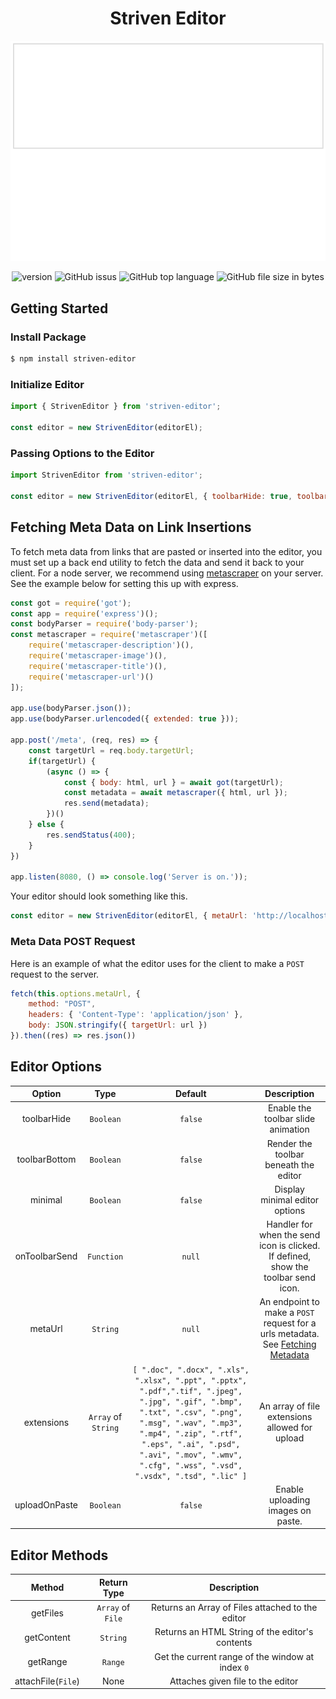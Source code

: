 <h1 align="center">Striven Editor</h1>

<p align="center">
    <img src="./striven-editor.gif" alt="stirven-editor" />
</p>

<p align="center">
<img src="https://img.shields.io/npm/v/@striven-erp/striven-editor" alt="version">
<img src="https://img.shields.io/github/issues/striven-erp/striven-editor" alt="GitHub issus">
<img src="https://img.shields.io/github/languages/top/striven-erp/striven-editor" alt="GitHub top language">
<img src="https://img.shields.io/github/size/striven-erp/striven-editor/dist/striveneditor.js" alt="GitHub file size in bytes">
</p>

## Getting Started

### Install Package

```sh
$ npm install striven-editor
```

### Initialize Editor

```js
import { StrivenEditor } from 'striven-editor';

const editor = new StrivenEditor(editorEl);
```

### Passing Options to the Editor

```js
import StrivenEditor from 'striven-editor';

const editor = new StrivenEditor(editorEl, { toolbarHide: true, toolbarBottom: true });
```

## Fetching Meta Data on Link Insertions

To fetch meta data from links that are pasted or inserted into the editor, you must set up a back end utility to fetch the data and send it back to your client. For a node server, we recommend using [metascraper](https://metascraper.js.org/#/) on your server. See the example below for setting this up with express.

```js
const got = require('got');
const app = require('express')();
const bodyParser = require('body-parser');
const metascraper = require('metascraper')([
    require('metascraper-description')(),
    require('metascraper-image')(),
    require('metascraper-title')(),
    require('metascraper-url')()
]);

app.use(bodyParser.json());
app.use(bodyParser.urlencoded({ extended: true }));

app.post('/meta', (req, res) => {
    const targetUrl = req.body.targetUrl;
    if(targetUrl) {
        (async () => {
            const { body: html, url } = await got(targetUrl);
            const metadata = await metascraper({ html, url });
            res.send(metadata);
        })()
    } else {
        res.sendStatus(400);
    }
})

app.listen(8080, () => console.log('Server is on.'));
```

Your editor should look something like this.

```js
const editor = new StrivenEditor(editorEl, { metaUrl: 'http://localhost:8080/meta' });
```

### Meta Data POST Request

Here is an example of what the editor uses for the client to make a ```POST``` request to the server.

```js
fetch(this.options.metaUrl, {
    method: "POST",
    headers: { 'Content-Type': 'application/json' },
    body: JSON.stringify({ targetUrl: url })
}).then((res) => res.json())
```

## Editor Options

|Option|Type|Default|Description|
|:-:|:-:|:-:|:-:|
|toolbarHide|```Boolean```|```false```|Enable the toolbar slide animation|
|toolbarBottom|```Boolean```|```false```|Render the toolbar beneath the editor|
|minimal|```Boolean```|```false```|Display minimal editor options|
|onToolbarSend|```Function```|```null```|Handler for when the send icon is clicked. If defined, show the toolbar send icon.|
|metaUrl|```String```|```null```|An endpoint to make a ```POST``` request for a urls metadata. <br /> See [Fetching Metadata](#meta-data-post-request)|
|extensions|```Array``` of ```String```|```[ ".doc", ".docx", ".xls", ".xlsx", ".ppt", ".pptx", ".pdf",".tif", ".jpeg", ".jpg", ".gif", ".bmp", ".txt", ".csv", ".png", ".msg", ".wav", ".mp3", ".mp4", ".zip", ".rtf", ".eps", ".ai", ".psd", ".avi", ".mov", ".wmv", ".cfg", ".wss", ".vsd", ".vsdx", ".tsd", ".lic" ]```|An array of file extensions allowed for upload|
|uploadOnPaste|```Boolean```|```false```|Enable uploading images on paste.|

## Editor Methods

|Method|Return Type|Description|
|:-:|:-:|:-:|
|getFiles|```Array``` of ```File```|Returns an Array of Files attached to the editor|
|getContent|```String```|Returns an HTML String of the editor's contents|
|getRange|```Range```|Get the current range of the window at index ```0```|
|attachFile(```File```)|None|Attaches given file to the editor|
